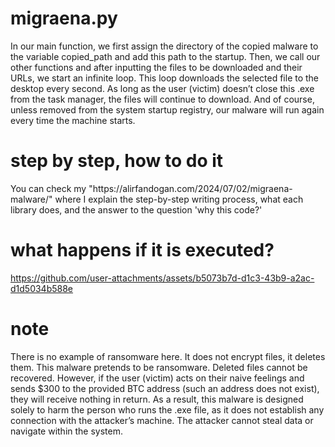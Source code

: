 <h1>migraena.py</h1>
In our main function, we first assign the directory of the copied malware to the variable copied_path and add this path to the startup. Then, we call our other functions and after inputting the files to be downloaded and their URLs, we start an infinite loop. This loop downloads the selected file to the desktop every second. As long as the user (victim) doesn’t close this .exe from the task manager, the files will continue to download. And of course, unless removed from the system startup registry, our malware will run again every time the machine starts.
<h1>step by step, how to do it</h1>
You can check my "https://alirfandogan.com/2024/07/02/migraena-malware/" where I explain the step-by-step writing process, what each library does, and the answer to the question 'why this code?'
<h1>what happens if it is executed?</h1>


https://github.com/user-attachments/assets/b5073b7d-d1c3-43b9-a2ac-d1d5034b588e

<h1>note</h1>
There is no example of ransomware here. It does not encrypt files, it deletes them. This malware pretends to be ransomware. Deleted files cannot be recovered. However, if the user (victim) acts on their naive feelings and sends $300 to the provided BTC address (such an address does not exist), they will receive nothing in return. As a result, this malware is designed solely to harm the person who runs the .exe file, as it does not establish any connection with the attacker’s machine. The attacker cannot steal data or navigate within the system.
